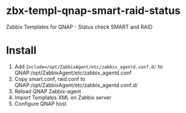 # zbx-templ-qnap-smart-raid-status
Zabbix Templates for QNAP - Status check SMART and RAID

# Install
1. Add ```Include=/opt/ZabbixAgent/etc/zabbix_agentd.conf.d/``` to QNAP:/opt/ZabbixAgent/etc/zabbix_agentd.conf 
1. Copy smart.conf, raid.conf to QNAP:/opt/ZabbixAgent/etc/zabbix_agentd.conf.d/
1. Reload QNAP Zabbix-agent
1. Import Templates XML on Zabbix server
1. Configure QNAP host
